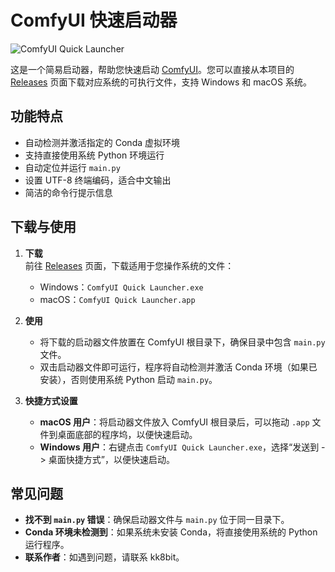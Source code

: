 # ComfyUI 快速启动器

![ComfyUI Quick Launcher](https://github.com/user-attachments/assets/dc15a390-ae64-4ab0-80fb-b39dd1a2baf1)

这是一个简易启动器，帮助您快速启动 [ComfyUI](https://github.com/comfyanonymous/ComfyUI)。您可以直接从本项目的 [Releases](https://github.com/kk8bit/ComfyUI_Quick_Launcher/releases) 页面下载对应系统的可执行文件，支持 Windows 和 macOS 系统。

## 功能特点

- 自动检测并激活指定的 Conda 虚拟环境
- 支持直接使用系统 Python 环境运行
- 自动定位并运行 `main.py`
- 设置 UTF-8 终端编码，适合中文输出
- 简洁的命令行提示信息

## 下载与使用

1. **下载**  
   前往 [Releases](https://github.com/kk8bit/ComfyUI_Quick_Launcher/releases) 页面，下载适用于您操作系统的文件：
   - Windows：`ComfyUI Quick Launcher.exe`
   - macOS：`ComfyUI Quick Launcher.app`

2. **使用**  
   - 将下载的启动器文件放置在 ComfyUI 根目录下，确保目录中包含 `main.py` 文件。
   - 双击启动器文件即可运行，程序将自动检测并激活 Conda 环境（如果已安装），否则使用系统 Python 启动 `main.py`。

3. **快捷方式设置**  
   - **macOS 用户**：将启动器文件放入 ComfyUI 根目录后，可以拖动 `.app` 文件到桌面底部的程序坞，以便快速启动。
   - **Windows 用户**：右键点击 `ComfyUI Quick Launcher.exe`，选择“发送到 -> 桌面快捷方式”，以便快速启动。

## 常见问题

- **找不到 `main.py` 错误**：确保启动器文件与 `main.py` 位于同一目录下。
- **Conda 环境未检测到**：如果系统未安装 Conda，将直接使用系统的 Python 运行程序。
- **联系作者**：如遇到问题，请联系 kk8bit。